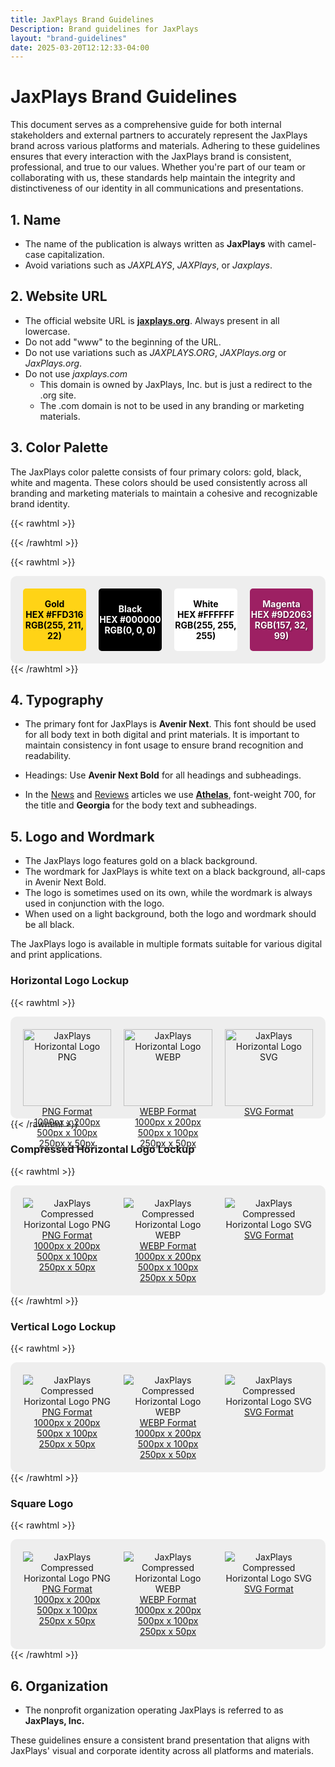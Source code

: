 ```yaml
---
title: JaxPlays Brand Guidelines
Description: Brand guidelines for JaxPlays
layout: "brand-guidelines"
date: 2025-03-20T12:12:33-04:00
---
```

# JaxPlays Brand Guidelines

This document serves as a comprehensive guide for both internal stakeholders and external partners to accurately represent the JaxPlays brand across various platforms and materials. Adhering to these guidelines ensures that every interaction with the JaxPlays brand is consistent, professional, and true to our values. Whether you're part of our team or collaborating with us, these standards help maintain the integrity and distinctiveness of our identity in all communications and presentations.

## 1. Name
- The name of the publication is always written as **JaxPlays** with camel-case capitalization.
- Avoid variations such as *JAXPLAYS*, *JAXPlays*, or *Jaxplays*.

## 2. Website URL
- The official website URL is [**jaxplays.org**](https://jaxplays.org). Always present in all lowercase. 
- Do not add "www" to the beginning of the URL.
- Do not use variations such as *JAXPLAYS.ORG*, *JAXPlays.org* or *JaxPlays.org*.
- Do not use *jaxplays.com*
  - This domain is owned by JaxPlays, Inc. but is just a redirect to the .org site.
  - The .com domain is not to be used in any branding or marketing materials.

## 3. Color Palette

The JaxPlays color palette consists of four primary colors: gold, black, white and magenta. These colors should be used consistently across all branding and marketing materials to maintain a cohesive and recognizable brand identity.

<!-- raw html -->
{{< rawhtml >}}
<style>
  /* Container Styles */
  .grid-container {
    display: grid;
    gap: 20px;
    padding: 20px;
    background: #eee;
    border-radius: 10px;
    text-align: center;
  }

  /* Grid Column Settings */
  .palette-container {
    grid-template-columns: repeat(4, 1fr);
  }

  .logo-container {
    grid-template-columns: repeat(3, 1fr);
  }

  /* Color Blocks */
  .palette-color {
    height: 100px;
    display: flex;
    flex-direction: column;
    justify-content: center;
    align-items: center;
    border-radius: 5px;
    font-weight: bold;
  }

  /* Individual Colors */
  .palette-gold { background: #ffd316; color: #000; }
  .palette-black { background: #000; color: #fff; }
  .palette-white { background: #fff; color: #000; }
  .palette-magenta { background: #9d2063; color: #fff; text-shadow: 1px 1px 2px rgba(0,0,0,0.5); }

  /* Logos */
  .logo-image {
    width: 100%;
    height: auto;
    max-width: 250px;
    margin: 0 auto;
  }

  /* Clickable Palette Text */
  .palette-text {
    cursor: pointer;
  }

  /* Responsive adjustments */
  @media (max-width: 768px) {
    .palette-container, .logo-container {
      grid-template-columns: 1fr;
    }
    .logo-image {
      max-width: 100%;
    }
  }
</style>

<script>
function copyToClipboard(value) {
  const el = document.createElement('textarea');
  el.value = value;
  document.body.appendChild(el);
  el.select();
  document.execCommand('copy');
  document.body.removeChild(el);
  alert('Copied "' + value + '" to clipboard.');
}
</script>
{{< /rawhtml >}}

<!-- raw html -->
{{< rawhtml >}}
<div class="grid-container palette-container">
  <div class="palette-color palette-gold">
    Gold <span class="palette-text" onclick="copyToClipboard('#FFD316')">HEX #FFD316</span> <span class="palette-text" onclick="copyToClipboard('RGB(255, 211, 22)')">RGB(255, 211, 22)</span>
  </div>
  <div class="palette-color palette-black">
    Black <span class="palette-text" onclick="copyToClipboard('#000000')">HEX #000000</span> <span class="palette-text" onclick="copyToClipboard('RGB(0, 0, 0)')">RGB(0, 0, 0)</span>
  </div>
  <div class="palette-color palette-white">
    White <span class="palette-text" onclick="copyToClipboard('#FFFFFF')">HEX #FFFFFF</span> <span class="palette-text" onclick="copyToClipboard('RGB(255, 255, 255)')">RGB(255, 255, 255)</span>
  </div>
  <div class="palette-color palette-magenta">
    Magenta <span class="palette-text" onclick="copyToClipboard('#9D2063')">HEX #9D2063</span> <span class="palette-text" onclick="copyToClipboard('RGB(157, 32, 99)')">RGB(157, 32, 99)</span>
  </div>
</div>
{{< /rawhtml >}}

## 4. Typography

- The primary font for JaxPlays is **Avenir Next**. This font should be used for all body text in both digital and print materials. It is important to maintain consistency in font usage to ensure brand recognition and readability.

- Headings: Use **Avenir Next Bold** for all headings and subheadings.

- In the [News](/news/) and [Reviews](/reviews/) articles we use [**Athelas**](https://fonts.adobe.com/fonts/athelas), font-weight 700, for the title and **Georgia** for the body text and subheadings.

## 5. Logo and Wordmark
- The JaxPlays logo features gold on a black background.
- The wordmark for JaxPlays is white text on a black background, all-caps in Avenir Next Bold.
- The logo is sometimes used on its own, while the wordmark is always used in conjunction with the logo.
- When used on a light background, both the logo and wordmark should be all black.

The JaxPlays logo is available in multiple formats suitable for various digital and print applications. 

### Horizontal Logo Lockup

<!-- raw html -->
{{< rawhtml >}}
<div class="grid-container logo-container">
  <div>
    <img src="/brand-kit/JaxPlaysLogoLockup-Horizontal_w250px.png" alt="JaxPlays Horizontal Logo PNG" class="logo-image px250"><br/>
    <a href="/brand-kit/JaxPlaysLogoLockup-Horizontal.png" class="b" target="_blank">PNG Format</a><br/>
    <a href="/brand-kit/JaxPlaysLogoLockup-Horizontal_w1000px.png" target="_blank">1000px x 200px</a><br/>
    <a href="/brand-kit/JaxPlaysLogoLockup-Horizontal_w500px.png" target="_blank">500px x 100px</a><br/>
    <a href="/brand-kit/JaxPlaysLogoLockup-Horizontal_w250px.png" target="_blank">250px x 50px</a><br/>
  </div>
  <div>
    <img src="/brand-kit/JaxPlaysLogoLockup-Horizontal_w250px.webp" alt="JaxPlays Horizontal Logo WEBP" class="logo-image px250"><br/>
    <a href="/brand-kit/JaxPlaysLogoLockup-Horizontal.webp" class="b" target="_blank">WEBP Format</a><br/>
    <a href="/brand-kit/JaxPlaysLogoLockup-Horizontal_w1000px.webp" target="_blank">1000px x 200px</a><br/>
    <a href="/brand-kit/JaxPlaysLogoLockup-Horizontal_w500px.webp" target="_blank">500px x 100px</a><br/>
    <a href="/brand-kit/JaxPlaysLogoLockup-Horizontal_w250px.webp" target="_blank">250px x 50px</a><br/>
  </div>
  <div>
    <img src="/brand-kit/JaxPlaysLogoLockup-Horizontal.svg" alt="JaxPlays Horizontal Logo SVG" class="logo-image px250"><br/>
    <a href="/brand-kit/JaxPlaysLogoLockup-Horizontal.svg" class="b" target="_blank">SVG Format</a>
  </div>
</div>
{{< /rawhtml >}}

### Compressed Horizontal Logo Lockup

{{< rawhtml >}}
<div class="grid-container logo-container">
  <div>
    <img src="/brand-kit/JaxPlaysLogoLockup-Compressed_w250px.png" alt="JaxPlays Compressed Horizontal Logo PNG" class="compressed-logo-image"><br/>
    <a href="/brand-kit/JaxPlaysLogoLockup-Compressed.png" class="b" target="_blank">PNG Format</a><br/>
    <a href="/brand-kit/JaxPlaysLogoLockup-Compressed_w1000px.png" target="_blank">1000px x 200px</a><br/>
    <a href="/brand-kit/JaxPlaysLogoLockup-Compressed_w500px.png" target="_blank">500px x 100px</a><br/>
    <a href="/brand-kit/JaxPlaysLogoLockup-Compressed_w250px.png" target="_blank">250px x 50px</a><br/>
  </div>
  <div>
    <img src="/brand-kit/JaxPlaysLogoLockup-Compressed_w250px.webp"alt="JaxPlays Compressed Horizontal Logo WEBP" class="compressed-logo-image"><br/>
    <a href="/brand-kit/JaxPlaysLogoLockup-Compressed.webp" class="b" target="_blank">WEBP Format</a><br/>
    <a href="/brand-kit/JaxPlaysLogoLockup-Compressed_w1000px.webp" target="_blank">1000px x 200px</a><br/>
    <a href="/brand-kit/JaxPlaysLogoLockup-Compressed_w500px.webp" target="_blank">500px x 100px</a><br/>
    <a href="/brand-kit/JaxPlaysLogoLockup-Compressed_w250px.webp" target="_blank">250px x 50px</a><br/>
  </div>
  <div>
    <img src="/brand-kit/JaxPlaysLogoLockup-Compressed.svg" alt="JaxPlays Compressed Horizontal Logo SVG" class="compressed-logo-image px250"><br/>
    <a href="/brand-kit/JaxPlaysLogoLockup-Compressed.svg" class="b" target="_blank">SVG Format</a>
  </div>
</div>
{{< /rawhtml >}}

### Vertical Logo Lockup

{{< rawhtml >}}
<div class="grid-container logo-container">
  <div>
    <img src="/brand-kit/JaxPlaysLogoLockup-Vertical_w250px.png" alt="JaxPlays Compressed Horizontal Logo PNG" class="compressed-logo-image"><br/>
    <a href="/brand-kit/JaxPlaysLogoLockup-Vertical.png" class="b" target="_blank">PNG Format</a><br/>
    <a href="/brand-kit/JaxPlaysLogoLockup-Vertical_w1000px.png" target="_blank">1000px x 200px</a><br/>
    <a href="/brand-kit/JaxPlaysLogoLockup-Vertical_w500px.png" target="_blank">500px x 100px</a><br/>
    <a href="/brand-kit/JaxPlaysLogoLockup-Vertical_w250px.png" target="_blank">250px x 50px</a><br/>
  </div>
  <div>
    <img src="/brand-kit/JaxPlaysLogoLockup-Vertical_w250px.webp" alt="JaxPlays Compressed Horizontal Logo WEBP" class="compressed-logo-image"><br/>
    <a href="/brand-kit/JaxPlaysLogoLockup-Vertical.webp" class="b" target="_blank">WEBP Format</a><br/>
    <a href="/brand-kit/JaxPlaysLogoLockup-Vertical_w1000px.webp" target="_blank">1000px x 200px</a><br/>
    <a href="/brand-kit/JaxPlaysLogoLockup-Vertical_w500px.webp" target="_blank">500px x 100px</a><br/>
    <a href="/brand-kit/JaxPlaysLogoLockup-Vertical_w250px.webp" target="_blank">250px x 50px</a><br/>
  </div>
  <div>
    <img src="/brand-kit/JaxPlaysLogoLockup-Vertical.svg" alt="JaxPlays Compressed Horizontal Logo SVG" class="compressed-logo-image px250"><br/>
    <a href="/brand-kit/JaxPlaysLogoLockup-Vertical.svg" class="b" target="_blank">SVG Format</a>
  </div>
</div>
{{< /rawhtml >}}

### Square Logo

{{< rawhtml >}}
<div class="grid-container logo-container">
  <div>
    <img src="/brand-kit/JaxPlaysLogo-Square_w250px.png" alt="JaxPlays Compressed Horizontal Logo PNG" class="compressed-logo-image"><br/>
    <a href="/brand-kit/JaxPlaysLogo-Square.png" class="b" target="_blank">PNG Format</a><br/>
    <a href="/brand-kit/JaxPlaysLogo-Square_w1000px.png" target="_blank">1000px x 200px</a><br/>
    <a href="/brand-kit/JaxPlaysLogo-Square_w500px.png" target="_blank">500px x 100px</a><br/>
    <a href="/brand-kit/JaxPlaysLogo-Square_w250px.png" target="_blank">250px x 50px</a><br/>
  </div>
  <div>
    <img src="/brand-kit/JaxPlaysLogo-Square_w250px.webp" alt="JaxPlays Compressed Horizontal Logo WEBP" class="compressed-logo-image"><br/>
    <a href="/brand-kit/JaxPlaysLogo-Square.webp" class="b" target="_blank">WEBP Format</a><br/>
    <a href="/brand-kit/JaxPlaysLogo-Square_w1000px.webp" target="_blank">1000px x 200px</a><br/>
    <a href="/brand-kit/JaxPlaysLogo-Square_w500px.webp" target="_blank">500px x 100px</a><br/>
    <a href="/brand-kit/JaxPlaysLogo-Square_w250px.webp" target="_blank">250px x 50px</a><br/>
  </div>
  <div>
    <img src="/brand-kit/JaxPlaysLogo-Square.svg" alt="JaxPlays Compressed Horizontal Logo SVG" class="compressed-logo-image px250"><br/>
    <a href="/brand-kit/JaxPlaysLogo-Square.svg" class="b" target="_blank">SVG Format</a>
  </div>
</div>
{{< /rawhtml >}}


## 6. Organization
- The nonprofit organization operating JaxPlays is referred to as **JaxPlays, Inc.**

These guidelines ensure a consistent brand presentation that aligns with JaxPlays' visual and corporate identity across all platforms and materials.
